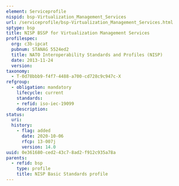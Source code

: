 ```yaml
---
element: Serviceprofile
nispid: bsp-Virtualization_Management_Services
url: /serviceprofile/bsp-Virtualization_Management_Services.html
sptype: bsp
title: NISP BSSP for Virtualization Management Services
profilespec:
  org: c3b-ipcat
  pubnum: STANAG 5524ed2
  title: NATO Interoperability Standards and Profiles (NISP)
  date: 2013-11-24
  version: 
taxonomy:
  - T-0d78bbb9-f4f7-4488-a700-cd728c9c947c-X
refgroup:
  - obligation: mandatory
    lifecycle: current
    standards: 
    - refid: iso-iec-19099
    description: 
status:
  uri: 
  history: 
    - flag: added
      date: 2020-10-06
      rfcp: 13-007j
      version: 14.0
uuid: 0e361680-ced2-43c7-8ad2-f912c935a78a
parents:
  - refid: bsp
    type: profile
    title: NISP Basic Standards profile
---
```

